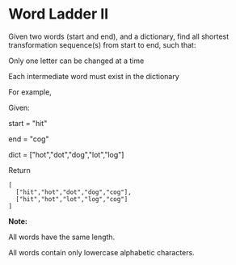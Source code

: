 # Word Ladder II

Given two words (start and end), and a dictionary, find all shortest transformation sequence(s) from start to end, such that:

Only one letter can be changed at a time

Each intermediate word must exist in the dictionary

For example,

Given:

start = "hit"

end = "cog"

dict = ["hot","dot","dog","lot","log"]

Return

    [
      ["hit","hot","dot","dog","cog"],
      ["hit","hot","lot","log","cog"]
    ]

**Note:**

All words have the same length.

All words contain only lowercase alphabetic characters.
